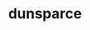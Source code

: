 ---
id: 206
title: dunsparce
types: [normal]
image: https://raw.githubusercontent.com/PokeAPI/sprites/master/sprites/pokemon/206.png
---